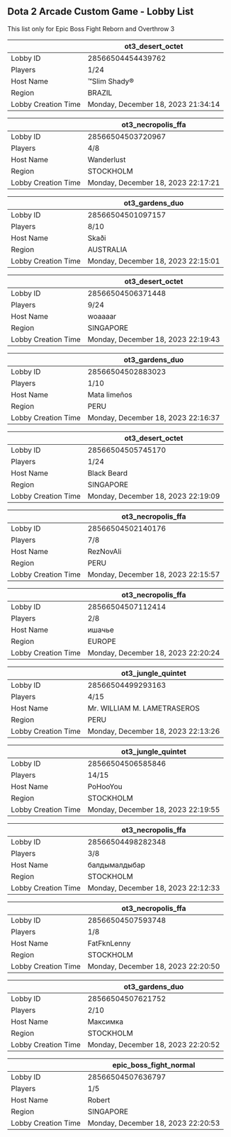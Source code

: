 ## Dota 2 Arcade Custom Game - Lobby List

This list only for Epic Boss Fight Reborn and Overthrow 3

|  | ot3_desert_octet |
| ------ | ------ |
| Lobby ID | 28566504454439762 |
| Players | 1/24 |
| Host Name | ™Slim Shady® |
| Region | BRAZIL |
| Lobby Creation Time | Monday, December 18, 2023 21:34:14 |


|  | ot3_necropolis_ffa |
| ------ | ------ |
| Lobby ID | 28566504503720967 |
| Players | 4/8 |
| Host Name | Wanderlust |
| Region | STOCKHOLM |
| Lobby Creation Time | Monday, December 18, 2023 22:17:21 |


|  | ot3_gardens_duo |
| ------ | ------ |
| Lobby ID | 28566504501097157 |
| Players | 8/10 |
| Host Name | Skaði |
| Region | AUSTRALIA |
| Lobby Creation Time | Monday, December 18, 2023 22:15:01 |


|  | ot3_desert_octet |
| ------ | ------ |
| Lobby ID | 28566504506371448 |
| Players | 9/24 |
| Host Name | woaaaar |
| Region | SINGAPORE |
| Lobby Creation Time | Monday, December 18, 2023 22:19:43 |


|  | ot3_gardens_duo |
| ------ | ------ |
| Lobby ID | 28566504502883023 |
| Players | 1/10 |
| Host Name | Mata limeños |
| Region | PERU |
| Lobby Creation Time | Monday, December 18, 2023 22:16:37 |


|  | ot3_desert_octet |
| ------ | ------ |
| Lobby ID | 28566504505745170 |
| Players | 1/24 |
| Host Name | Black Beard |
| Region | SINGAPORE |
| Lobby Creation Time | Monday, December 18, 2023 22:19:09 |


|  | ot3_necropolis_ffa |
| ------ | ------ |
| Lobby ID | 28566504502140176 |
| Players | 7/8 |
| Host Name | RezNovAli |
| Region | PERU |
| Lobby Creation Time | Monday, December 18, 2023 22:15:57 |


|  | ot3_necropolis_ffa |
| ------ | ------ |
| Lobby ID | 28566504507112414 |
| Players | 2/8 |
| Host Name | ишачье |
| Region | EUROPE |
| Lobby Creation Time | Monday, December 18, 2023 22:20:24 |


|  | ot3_jungle_quintet |
| ------ | ------ |
| Lobby ID | 28566504499293163 |
| Players | 4/15 |
| Host Name | Mr. WILLIAM M. LAMETRASEROS |
| Region | PERU |
| Lobby Creation Time | Monday, December 18, 2023 22:13:26 |


|  | ot3_jungle_quintet |
| ------ | ------ |
| Lobby ID | 28566504506585846 |
| Players | 14/15 |
| Host Name | PoHooYou |
| Region | STOCKHOLM |
| Lobby Creation Time | Monday, December 18, 2023 22:19:55 |


|  | ot3_necropolis_ffa |
| ------ | ------ |
| Lobby ID | 28566504498282348 |
| Players | 3/8 |
| Host Name | балдымалдыбар |
| Region | STOCKHOLM |
| Lobby Creation Time | Monday, December 18, 2023 22:12:33 |


|  | ot3_necropolis_ffa |
| ------ | ------ |
| Lobby ID | 28566504507593748 |
| Players | 1/8 |
| Host Name | FatFknLenny |
| Region | STOCKHOLM |
| Lobby Creation Time | Monday, December 18, 2023 22:20:50 |


|  | ot3_gardens_duo |
| ------ | ------ |
| Lobby ID | 28566504507621752 |
| Players | 2/10 |
| Host Name | Максимка |
| Region | STOCKHOLM |
| Lobby Creation Time | Monday, December 18, 2023 22:20:52 |


|  | epic_boss_fight_normal |
| ------ | ------ |
| Lobby ID | 28566504507636797 |
| Players | 1/5 |
| Host Name | Robert |
| Region | SINGAPORE |
| Lobby Creation Time | Monday, December 18, 2023 22:20:53 |


